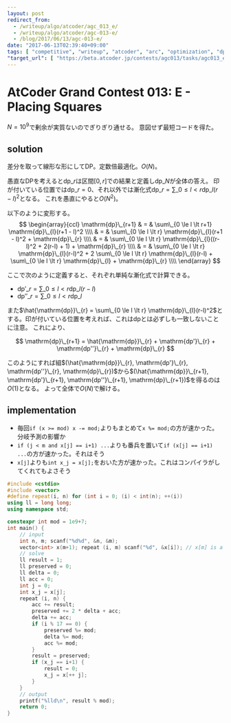 ```yaml
---
layout: post
redirect_from:
  - /writeup/algo/atcoder/agc_013_e/
  - /writeup/algo/atcoder/agc-013-e/
  - /blog/2017/06/13/agc-013-e/
date: "2017-06-13T02:39:40+09:00"
tags: [ "competitive", "writeup", "atcoder", "arc", "optimization", "dp", "linearity" ]
"target_url": [ "https://beta.atcoder.jp/contests/agc013/tasks/agc013_e" ]
---
```


# AtCoder Grand Contest 013: E - Placing Squares

$N = 10^9$で剰余が実質ないのでぎりぎり通せる。
意図せず最短コードを得た。

## solution

差分を取って線形な形にしてDP。定数倍最適化。$O(N)$。

愚直なDPを考えると$\mathrm{dp}\_{r}$は区間$[0, r]$での結果と定義し$\mathrm{dp}\_{N}$が全体の答え。
印が付いている位置では$\mathrm{dp}\_{r} = 0$、それ以外では漸化式$\mathrm{dp}\_{r} = \sum\_{0 \le l \lt r} \mathrm{dp}\_{l}(r - l)^2$となる。
これを愚直にやると$O(N^2)$。

以下のように変形する。
$$
    \begin{array}{ccl}
    \mathrm{dp}\_{r+1} & = & \sum\_{0 \le l \lt r+1} \mathrm{dp}\_{l}(r+1 - l)^2 \\\\
                     & = & \sum\_{0 \le l \lt r} \mathrm{dp}\_{l}(r+1 - l)^2 + \mathrm{dp}\_{r} \\\\
                     & = & \sum\_{0 \le l \lt r} \mathrm{dp}\_{l}((r-l)^2 + 2(r-l) + 1) + \mathrm{dp}\_{r} \\\\
                     & = & \sum\_{0 \le l \lt r} \mathrm{dp}\_{l}(r-l)^2 + 2 \sum\_{0 \le l \lt r} \mathrm{dp}\_{l}(r-l) + \sum\_{0 \le l \lt r} \mathrm{dp}\_{l} + \mathrm{dp}\_{r} \\\\
    \end{array}
$$

ここで次のように定義すると、それぞれ単純な漸化式で計算できる。

-   $\mathrm{dp'}\_{r} = \sum\_{0 \le l \lt r} \mathrm{dp}\_{l}(r - l)$
-   $\mathrm{dp''}\_{r} = \sum\_{0 \le l \lt r} \mathrm{dp}\_{l}$

また$\hat{\mathrm{dp}}\_{r} = \sum\_{0 \le l \lt r} \mathrm{dp}\_{l}(r-l)^2$とする。印が付いている位置を考えれば、これは$\mathrm{dp}$とは必ずしも一致しないことに注意。
これにより、

$$
    \mathrm{dp}\_{r+1} = \hat{\mathrm{dp}}\_{r} + \mathrm{dp'}\_{r} + \mathrm{dp''}\_{r} + \mathrm{dp}\_{r}
$$

このようにすれば組$(\hat{\mathrm{dp}}\_{r}, \mathrm{dp'}\_{r}, \mathrm{dp''}\_{r}, \mathrm{dp}\_{r})$から$(\hat{\mathrm{dp}}\_{r+1}, \mathrm{dp'}\_{r+1}, \mathrm{dp''}\_{r+1}, \mathrm{dp}\_{r+1})$を得るのは$O(1)$となる。
よって全体で$O(N)$で解ける。

## implementation

-   毎回`if (x >= mod) x -= mod;`よりもまとめて`x %= mod;`の方が速かった。分岐予測の影響か
-   `if (j < m and x[j] == i+1) ...`よりも番兵を置いて`if (x[j] == i+1) ...`の方が速かった。それはそう
-   `x[j]`よりも`int x_j = x[j];`をおいた方が速かった。これはコンパイラがしてくれてもよさそう

``` c++
#include <cstdio>
#include <vector>
#define repeat(i, n) for (int i = 0; (i) < int(n); ++(i))
using ll = long long;
using namespace std;

constexpr int mod = 1e9+7;
int main() {
    // input
    int n, m; scanf("%d%d", &n, &m);
    vector<int> x(m+1); repeat (i, m) scanf("%d", &x[i]); // x[m] is a sentinel
    // solve
    ll result = 1;
    ll preserved = 0;
    ll delta = 0;
    ll acc = 0;
    int j = 0;
    int x_j = x[j];
    repeat (i, n) {
        acc += result;
        preserved += 2 * delta + acc;
        delta += acc;
        if (i % 17 == 0) {
            preserved %= mod;
            delta %= mod;
            acc %= mod;
        }
        result = preserved;
        if (x_j == i+1) {
            result = 0;
            x_j = x[++ j];
        }
    }
    // output
    printf("%lld\n", result % mod);
    return 0;
}
```
